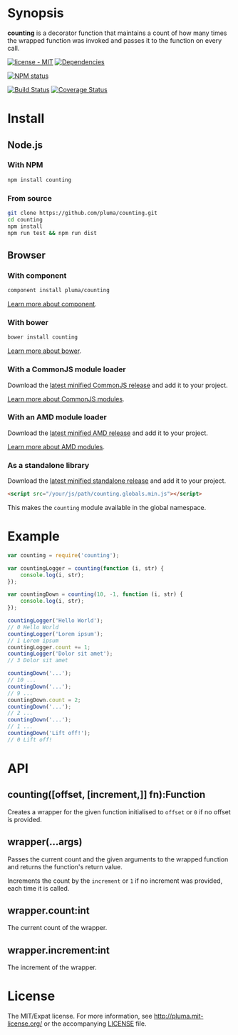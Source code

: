 # Synopsis

**counting** is a decorator function that maintains a count of how many times the wrapped function was invoked and passes it to the function on every call.

[![license - MIT](https://img.shields.io/npm/l/counting.svg)](http://pluma.mit-license.org) [![Dependencies](https://img.shields.io/david/pluma/counting.svg)](https://david-dm.org/pluma/counting)

[![NPM status](https://nodei.co/npm/counting.png?compact=true)](https://npmjs.org/package/counting)

[![Build Status](https://img.shields.io/travis/pluma/counting.svg)](https://travis-ci.org/pluma/counting) [![Coverage Status](https://img.shields.io/coveralls/pluma/counting.svg)](https://coveralls.io/r/pluma/counting?branch=master)

# Install

## Node.js

### With NPM

```sh
npm install counting
```

### From source

```sh
git clone https://github.com/pluma/counting.git
cd counting
npm install
npm run test && npm run dist
```

## Browser

### With component

```sh
component install pluma/counting
```

[Learn more about component](https://github.com/component/component).

### With bower

```sh
bower install counting
```

[Learn more about bower](https://github.com/twitter/bower).

### With a CommonJS module loader

Download the [latest minified CommonJS release](https://raw.github.com/pluma/counting/master/dist/counting.min.js) and add it to your project.

[Learn more about CommonJS modules](http://wiki.commonjs.org/wiki/Modules/1.1).

### With an AMD module loader

Download the [latest minified AMD release](https://raw.github.com/pluma/counting/master/dist/counting.amd.min.js) and add it to your project.

[Learn more about AMD modules](http://requirejs.org/docs/whyamd.html).

### As a standalone library

Download the [latest minified standalone release](https://raw.github.com/pluma/counting/master/dist/counting.globals.min.js) and add it to your project.

```html
<script src="/your/js/path/counting.globals.min.js"></script>
```

This makes the `counting` module available in the global namespace.

# Example

```js
var counting = require('counting');

var countingLogger = counting(function (i, str) {
    console.log(i, str);
});

var countingDown = counting(10, -1, function (i, str) {
    console.log(i, str);
});

countingLogger('Hello World');
// 0 Hello World
countingLogger('Lorem ipsum');
// 1 Lorem ipsum
countingLogger.count += 1;
countingLogger('Dolor sit amet');
// 3 Dolor sit amet

countingDown('...');
// 10 ...
countingDown('...');
// 9 ...
countingDown.count = 2;
countingDown('...');
// 2 ...
countingDown('...');
// 1 ...
countingDown('Lift off!');
// 0 Lift off!
```

# API

## counting([offset, [increment,]] fn):Function

Creates a wrapper for the given function initialised to `offset` or `0` if no offset is provided.

## wrapper(...args)

Passes the current count and the given arguments to the wrapped function and returns the function's return value.

Increments the count by the `increment` or `1` if no increment was provided, each time it is called.

## wrapper.count:int

The current count of the wrapper.

## wrapper.increment:int

The increment of the wrapper.

# License

The MIT/Expat license. For more information, see http://pluma.mit-license.org/ or the accompanying [LICENSE](https://github.com/pluma/counting/blob/master/LICENSE) file.
